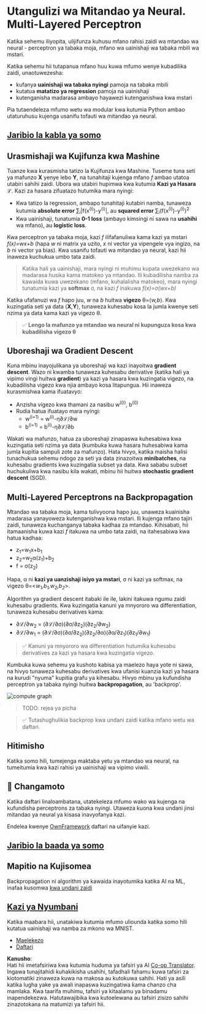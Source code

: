 <!--
CO_OP_TRANSLATOR_METADATA:
{
  "original_hash": "186bf7eeab776b36f557357ea56d4751",
  "translation_date": "2025-08-25T21:00:11+00:00",
  "source_file": "lessons/3-NeuralNetworks/04-OwnFramework/README.md",
  "language_code": "sw"
}
-->
# Utangulizi wa Mitandao ya Neural. Multi-Layered Perceptron

Katika sehemu iliyopita, ulijifunza kuhusu mfano rahisi zaidi wa mtandao wa neural - perceptron ya tabaka moja, mfano wa uainishaji wa tabaka mbili wa mstari.

Katika sehemu hii tutapanua mfano huu kuwa mfumo wenye kubadilika zaidi, unaotuwezesha:

* kufanya **uainishaji wa tabaka nyingi** pamoja na tabaka mbili  
* kutatua **matatizo ya regression** pamoja na uainishaji  
* kutenganisha madarasa ambayo hayawezi kutenganishwa kwa mstari  

Pia tutaendeleza mfumo wetu wa modular kwa kutumia Python ambao utaturuhusu kujenga usanifu tofauti wa mitandao ya neural.

## [Jaribio la kabla ya somo](https://ff-quizzes.netlify.app/en/ai/quiz/7)

## Urasmishaji wa Kujifunza kwa Mashine

Tuanze kwa kurasmisha tatizo la Kujifunza kwa Mashine. Tuseme tuna seti ya mafunzo **X** yenye lebo **Y**, na tunahitaji kujenga mfano *f* ambao utatoa utabiri sahihi zaidi. Ubora wa utabiri hupimwa kwa kutumia **Kazi ya Hasara** ℒ. Kazi za hasara zifuatazo hutumika mara nyingi:

* Kwa tatizo la regression, ambapo tunahitaji kutabiri namba, tunaweza kutumia **absolute error** ∑<sub>i</sub>|f(x<sup>(i)</sup>)-y<sup>(i)</sup>|, au **squared error** ∑<sub>i</sub>(f(x<sup>(i)</sup>)-y<sup>(i)</sup>)<sup>2</sup>  
* Kwa uainishaji, tunatumia **0-1 loss** (ambayo kimsingi ni sawa na **usahihi** wa mfano), au **logistic loss**.

Kwa perceptron ya tabaka moja, kazi *f* ilifafanuliwa kama kazi ya mstari *f(x)=wx+b* (hapa *w* ni matrix ya uzito, *x* ni vector ya vipengele vya ingizo, na *b* ni vector ya bias). Kwa usanifu tofauti wa mitandao ya neural, kazi hii inaweza kuchukua umbo tata zaidi.

> Katika hali ya uainishaji, mara nyingi ni muhimu kupata uwezekano wa madarasa husika kama matokeo ya mtandao. Ili kubadilisha namba za kawaida kuwa uwezekano (mfano, kuhalalisha matokeo), mara nyingi tunatumia kazi ya **softmax** σ, na kazi *f* inakuwa *f(x)=σ(wx+b)*

Katika ufafanuzi wa *f* hapo juu, *w* na *b* huitwa **vigezo** θ=⟨*w,b*⟩. Kwa kuzingatia seti ya data ⟨**X**,**Y**⟩, tunaweza kuhesabu kosa la jumla kwenye seti nzima ya data kama kazi ya vigezo θ.

> ✅ **Lengo la mafunzo ya mtandao wa neural ni kupunguza kosa kwa kubadilisha vigezo θ**

## Uboreshaji wa Gradient Descent

Kuna mbinu inayojulikana ya uboreshaji wa kazi inayoitwa **gradient descent**. Wazo ni kwamba tunaweza kuhesabu derivative (katika hali ya vipimo vingi huitwa **gradient**) ya kazi ya hasara kwa kuzingatia vigezo, na kubadilisha vigezo kwa njia ambayo kosa litapungua. Hii inaweza kurasmishwa kama ifuatavyo:

* Anzisha vigezo kwa thamani za nasibu w<sup>(0)</sup>, b<sup>(0)</sup>  
* Rudia hatua ifuatayo mara nyingi:  
    - w<sup>(i+1)</sup> = w<sup>(i)</sup>-η∂ℒ/∂w  
    - b<sup>(i+1)</sup> = b<sup>(i)</sup>-η∂ℒ/∂b  

Wakati wa mafunzo, hatua za uboreshaji zinapaswa kuhesabiwa kwa kuzingatia seti nzima ya data (kumbuka kuwa hasara huhesabiwa kama jumla kupitia sampuli zote za mafunzo). Hata hivyo, katika maisha halisi tunachukua sehemu ndogo za seti ya data zinazoitwa **minibatches**, na kuhesabu gradients kwa kuzingatia subset ya data. Kwa sababu subset huchukuliwa kwa nasibu kila wakati, mbinu hii huitwa **stochastic gradient descent** (SGD).

## Multi-Layered Perceptrons na Backpropagation

Mtandao wa tabaka moja, kama tulivyoona hapo juu, unaweza kuainisha madarasa yanayoweza kutenganishwa kwa mstari. Ili kujenga mfano tajiri zaidi, tunaweza kuchanganya tabaka kadhaa za mtandao. Kihisabati, hii itamaanisha kuwa kazi *f* itakuwa na umbo tata zaidi, na itahesabiwa kwa hatua kadhaa:
* z<sub>1</sub>=w<sub>1</sub>x+b<sub>1</sub>  
* z<sub>2</sub>=w<sub>2</sub>α(z<sub>1</sub>)+b<sub>2</sub>  
* f = σ(z<sub>2</sub>)  

Hapa, α ni **kazi ya uanzishaji isiyo ya mstari**, σ ni kazi ya softmax, na vigezo θ=<*w<sub>1</sub>,b<sub>1</sub>,w<sub>2</sub>,b<sub>2</sub>*>.

Algorithm ya gradient descent itabaki ile ile, lakini itakuwa ngumu zaidi kuhesabu gradients. Kwa kuzingatia kanuni ya mnyororo wa differentiation, tunaweza kuhesabu derivatives kama:

* ∂ℒ/∂w<sub>2</sub> = (∂ℒ/∂σ)(∂σ/∂z<sub>2</sub>)(∂z<sub>2</sub>/∂w<sub>2</sub>)  
* ∂ℒ/∂w<sub>1</sub> = (∂ℒ/∂σ)(∂σ/∂z<sub>2</sub>)(∂z<sub>2</sub>/∂α)(∂α/∂z<sub>1</sub>)(∂z<sub>1</sub>/∂w<sub>1</sub>)  

> ✅ Kanuni ya mnyororo wa differentiation hutumika kuhesabu derivatives za kazi ya hasara kwa kuzingatia vigezo.

Kumbuka kuwa sehemu ya kushoto kabisa ya maelezo haya yote ni sawa, na hivyo tunaweza kuhesabu derivatives kwa ufanisi kuanzia kazi ya hasara na kurudi "nyuma" kupitia grafu ya kihesabu. Hivyo mbinu ya kufundisha perceptron ya tabaka nyingi huitwa **backpropagation**, au 'backprop'.

<img alt="compute graph" src="images/ComputeGraphGrad.png"/>

> TODO: rejea ya picha

> ✅ Tutashughulikia backprop kwa undani zaidi katika mfano wetu wa daftari.  

## Hitimisho

Katika somo hili, tumejenga maktaba yetu ya mtandao wa neural, na tumeitumia kwa kazi rahisi ya uainishaji wa vipimo viwili.

## 🚀 Changamoto

Katika daftari linaloambatana, utatekeleza mfumo wako wa kujenga na kufundisha perceptrons za tabaka nyingi. Utaweza kuona kwa undani jinsi mitandao ya neural ya kisasa inavyofanya kazi.

Endelea kwenye [OwnFramework](../../../../../lessons/3-NeuralNetworks/04-OwnFramework/OwnFramework.ipynb) daftari na uifanyie kazi.

## [Jaribio la baada ya somo](https://ff-quizzes.netlify.app/en/ai/quiz/8)

## Mapitio na Kujisomea

Backpropagation ni algorithm ya kawaida inayotumika katika AI na ML, inafaa kusomwa [kwa undani zaidi](https://wikipedia.org/wiki/Backpropagation)

## [Kazi ya Nyumbani](lab/README.md)

Katika maabara hii, unatakiwa kutumia mfumo uliounda katika somo hili kutatua uainishaji wa namba za mkono wa MNIST.

* [Maelekezo](lab/README.md)  
* [Daftari](../../../../../lessons/3-NeuralNetworks/04-OwnFramework/lab/MyFW_MNIST.ipynb)  

**Kanusho**:  
Hati hii imetafsiriwa kwa kutumia huduma ya tafsiri ya AI [Co-op Translator](https://github.com/Azure/co-op-translator). Ingawa tunajitahidi kuhakikisha usahihi, tafadhali fahamu kuwa tafsiri za kiotomatiki zinaweza kuwa na makosa au kutokuwa sahihi. Hati ya asili katika lugha yake ya awali inapaswa kuzingatiwa kama chanzo cha mamlaka. Kwa taarifa muhimu, tafsiri ya kitaalamu ya binadamu inapendekezwa. Hatutawajibika kwa kutoelewana au tafsiri zisizo sahihi zinazotokana na matumizi ya tafsiri hii.